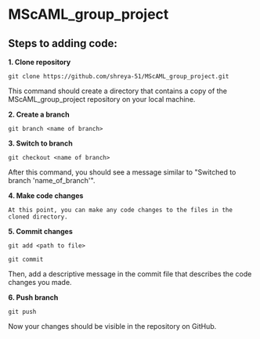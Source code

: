 # MScAML_group_project

## Steps to adding code:

  **1. Clone repository**

    git clone https://github.com/shreya-51/MScAML_group_project.git

  This command should create a directory that contains a copy of the MScAML_group_project repository on your local machine.

  **2. Create a branch**

    git branch <name of branch>

  **3. Switch to branch**

    git checkout <name of branch>

  After this command, you should see a message similar to "Switched to branch 'name_of_branch'".

  **4. Make code changes**

    At this point, you can make any code changes to the files in the cloned directory.

  **5. Commit changes**

    git add <path to file>

    git commit

  Then, add a descriptive message in the commit file that describes the code changes you made.

  **6. Push branch**

    git push

  Now your changes should be visible in the repository on GitHub.

